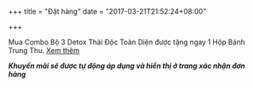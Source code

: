 +++
title = "Đặt hàng"
date = "2017-03-21T21:52:24+08:00"

+++

Mua Combo Bộ 3 Detox Thải Độc Toàn Diện được tặng ngay 1 Hộp Bánh Trung Thu. [Xem thêm](/san-pham/combo-bộ-3-detox-thải-độc-toàn-diện-300g/)

**_Khuyến mãi sẽ được tự động áp dụng và hiển thị ở trang xác nhận đơn hàng_**